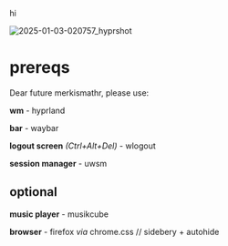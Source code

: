 hi

![2025-01-03-020757_hyprshot](https://github.com/user-attachments/assets/4c5f0aca-7e4a-4736-9602-472c485603cb)

# prereqs

Dear future merkismathr, please use:

**wm** - hyprland

**bar** - waybar

**logout screen** _(Ctrl+Alt+Del)_ - wlogout

**session manager** - uwsm


## optional

**music player** - musikcube

**browser** - firefox _via_ chrome.css // sidebery + autohide
